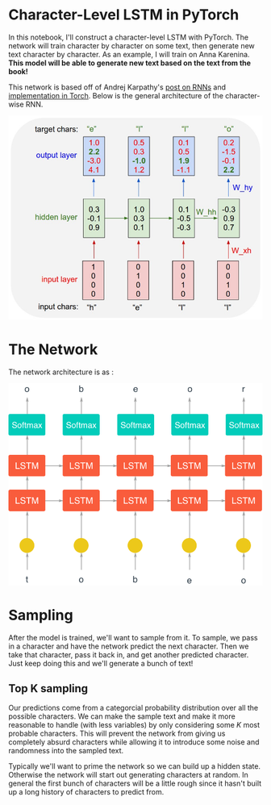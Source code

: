# Character-Level LSTM in PyTorch

In this notebook, I'll construct a character-level LSTM with PyTorch. The network will train character by character on some text, then generate new text character by character. As an example, I will train on Anna Karenina. **This model will be able to generate new text based on the text from the book!**

This network is based off of Andrej Karpathy's [post on RNNs](http://karpathy.github.io/2015/05/21/rnn-effectiveness/) and [implementation in Torch](https://github.com/karpathy/char-rnn). Below is the general architecture of the character-wise RNN.

<img src="assets/charseq.jpeg"/>

# The Network

The network architecture is as :

<img src="assets/charRNN.png"/>

# Sampling

After the model is trained, we'll want to sample from it. To sample, we pass in a character and have the network predict the next character. Then we take that character, pass it back in, and get another predicted character. Just keep doing this and we'll generate a bunch of text!

## Top K sampling

Our predictions come from a categorcial probability distribution over all the possible characters. We can make the sample text and make it more reasonable to handle (with less variables) by only considering some $K$ most probable characters. This will prevent the network from giving us completely absurd characters while allowing it to introduce some noise and randomness into the sampled text.

Typically we'll want to prime the network so we can build up a hidden state. Otherwise the network will start out generating characters at random. In general the first bunch of characters will be a little rough since it hasn't built up a long history of characters to predict from.
